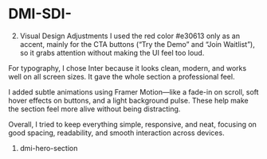 # DMI-SDI-
2) Visual Design Adjustments
I used the red color #e30613 only as an accent, mainly for the CTA buttons (“Try the Demo” and “Join Waitlist”), so it grabs attention without making the UI feel too loud.

For typography, I chose Inter because it looks clean, modern, and works well on all screen sizes. It gave the whole section a professional feel.

I added subtle animations using Framer Motion—like a fade-in on scroll, soft hover effects on buttons, and a light background pulse. These help make the section feel more alive without being distracting.

Overall, I tried to keep everything simple, responsive, and neat, focusing on good spacing, readability, and smooth interaction across devices.

1) dmi-hero-section
   
   
